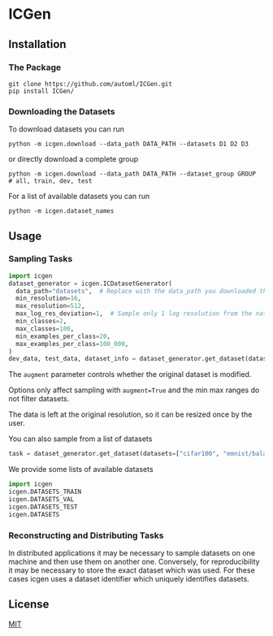 # ICGen

## Installation

### The Package

```
git clone https://github.com/automl/ICGen.git
pip install ICGen/
```

### Downloading the Datasets

To download datasets you can run

```
python -m icgen.download --data_path DATA_PATH --datasets D1 D2 D3
```

or directly download a complete group

```
python -m icgen.download --data_path DATA_PATH --dataset_group GROUP  # all, train, dev, test
```

For a list of available datasets you can run

```
python -m icgen.dataset_names
```


## Usage

### Sampling Tasks

```python
import icgen
dataset_generator = icgen.ICDatasetGenerator(
  data_path="datasets",  # Replace with the data_path you downloaded the datasets to
  min_resolution=16,
  max_resolution=512,
  max_log_res_deviation=1,  # Sample only 1 log resolution from the native one
  min_classes=2,
  max_classes=100,
  min_examples_per_class=20,
  max_examples_per_class=100_000,
)
dev_data, test_data, dataset_info = dataset_generator.get_dataset(dataset="cifar10", augment=True)
```

The `augment` parameter controls whether the original dataset is modified.

Options only affect sampling with `augment=True` and the min max ranges do not filter datasets.

The data is left at the original resolution, so it can be resized once by the user.

You can also sample from a list of datasets

```python
task = dataset_generator.get_dataset(datasets=["cifar100", "emnist/balanced"], augment=True)
```

We provide some lists of available datasets

```python
import icgen
icgen.DATASETS_TRAIN
icgen.DATASETS_VAL
icgen.DATASETS_TEST
icgen.DATASETS
```

### Reconstructing and Distributing Tasks

In distributed applications it may be necessary to sample datasets on one machine and then use them on another one.
Conversely, for reproducibility it may be necessary to store the exact dataset which was used.
For these cases icgen uses a dataset identifier which uniquely identifies datasets.


## License

[MIT](LICENSE)
